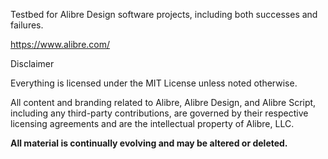 Testbed for Alibre Design software projects, including both successes and failures.

https://www.alibre.com/

Disclaimer

Everything is licensed under the MIT License unless noted otherwise.

All content and branding related to Alibre, Alibre Design, and Alibre Script, including any third-party contributions, are governed by their respective licensing agreements and are the intellectual property of Alibre, LLC.

**All material is continually evolving and may be altered or deleted.**
